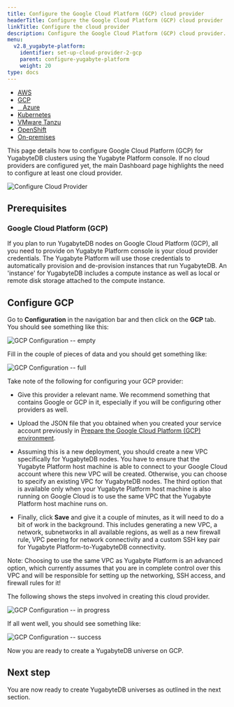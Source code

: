 ```yaml
---
title: Configure the Google Cloud Platform (GCP) cloud provider
headerTitle: Configure the Google Cloud Platform (GCP) cloud provider
linkTitle: Configure the cloud provider
description: Configure the Google Cloud Platform (GCP) cloud provider.
menu:
  v2.8_yugabyte-platform:
    identifier: set-up-cloud-provider-2-gcp
    parent: configure-yugabyte-platform
    weight: 20
type: docs
---
```


<ul class="nav nav-tabs-alt nav-tabs-yb" data-target="operating-system">

  <li>
    <a href="../aws" class="nav-link">
      <i class="fa-brands fa-aws"></i>
      AWS
    </a>
  </li>

  <li>
    <a href="../gcp" class="nav-link active">
      <i class="fa-brands fa-google" aria-hidden="true"></i>
      GCP
    </a>
  </li>

  <li>
    <a href="../azure" class="nav-link">
      <i class="icon-azure" aria-hidden="true"></i>
      &nbsp;&nbsp; Azure
    </a>
  </li>

  <li>
    <a href="../kubernetes" class="nav-link">
      <i class="fa-solid fa-cubes" aria-hidden="true"></i>
      Kubernetes
    </a>
  </li>

  <li>
    <a href="../vmware-tanzu" class="nav-link">
      <i class="fa-solid fa-cubes" aria-hidden="true"></i>
      VMware Tanzu
    </a>
  </li>

<li>
    <a href="../openshift" class="nav-link">
      <i class="fa-solid fa-cubes" aria-hidden="true"></i>OpenShift</a>
  </li>

  <li>
    <a href="../on-premises" class="nav-link">
      <i class="fa-solid fa-building"></i>
      On-premises
    </a>
  </li>

</ul>

This page details how to configure Google Cloud Platform (GCP) for YugabyteDB clusters using the Yugabyte Platform console. If no cloud providers are configured yet, the main Dashboard page highlights the need to configure at least one cloud provider.

![Configure Cloud Provider](/images/ee/configure-cloud-provider.png)

## Prerequisites

### Google Cloud Platform (GCP)

If you plan to run YugabyteDB nodes on Google Cloud Platform (GCP), all you need to provide on Yugabyte Platform console is your cloud provider credentials. The Yugabyte Platform will use those credentials to automatically provision and de-provision instances that run YugabyteDB. An 'instance' for YugabyteDB includes a compute instance as well as local or remote disk storage attached to the compute instance.

## Configure GCP

Go to **Configuration** in the navigation bar and then click on the **GCP** tab. You should see
something like this:

![GCP Configuration -- empty](/images/ee/gcp-setup/gcp-configure-empty.png)

Fill in the couple of pieces of data and you should get something like:

![GCP Configuration -- full](/images/ee/gcp-setup/gcp-configure-full.png)

Take note of the following for configuring your GCP provider:

- Give this provider a relevant name. We recommend something that contains Google or GCP in it, especially if you will be configuring other providers as well.

- Upload the JSON file that you obtained when you created your service account previously in [Prepare the Google Cloud Platform (GCP) environment](../../../install-yugabyte-platform/prepare-environment/gcp).

- Assuming this is a new deployment, you should create a new VPC specifically for YugabyteDB nodes. You have to ensure that the Yugabyte Platform host machine is able to connect to your Google Cloud account where this new VPC will be created. Otherwise, you can choose to specify an existing VPC for YugabyteDB nodes. The third option that is available only when your Yugabyte Platform host machine is also running on Google Cloud is to use the same VPC that the Yugabyte Platform host machine runs on.

- Finally, click **Save** and give it a couple of minutes, as it will need to do a bit of work in the background. This includes generating a new VPC, a network, subnetworks in all available regions, as well as a new firewall rule, VPC peering for network connectivity and a custom SSH key pair for Yugabyte Platform-to-YugabyteDB connectivity.

Note: Choosing to use the same VPC as Yugabyte Platform is an advanced option, which currently assumes that you are in complete control over this VPC and will be responsible for setting up the networking, SSH access, and firewall rules for it!

The following shows the steps involved in creating this cloud provider.

![GCP Configuration -- in progress](/images/ee/gcp-setup/gcp-configure-inprogress.png)

If all went well, you should see something like:

![GCP Configuration -- success](/images/ee/gcp-setup/gcp-configure-success.png)

Now you are ready to create a YugabyteDB universe on GCP.

## Next step

You are now ready to create YugabyteDB universes as outlined in the next section.
